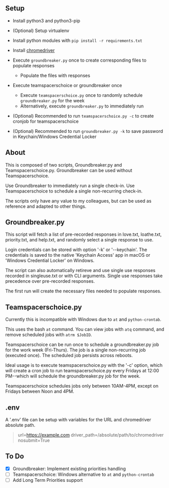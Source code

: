 ## Setup

* Install python3 and python3-pip

* (Optional) Setup virtualenv

* Install python modules with `pip install -r requirements.txt`

* Install [chromedriver](https://chromedriver.chromium.org/)

* Execute `groundbreaker.py` once to create corresponding files to populate responses
  * Populate the files with responses

* Execute teamspacerschoice or groundbreaker once
  * Execute `teamspacerschoice.py` once to randomly schedule `groundbreaker.py` for the week
  * Alternatively, execute `groundbreaker.py` to immediately run

* (Optional) Recommended to run `teamspacerschoice.py -c` to create cronjob for teamspacerschoice

* (Optional) Recommended to run `groundbreaker.py -k` to save password in Keychain/Windows Credential Locker


## About

This is composed of two scripts, Groundbreaker.py and Teamspacerschoice.py. Groundbreaker can be used without Teamspacerschoice.

Use Groundbreaker to immediately run a single check-in. Use Teamspacerschoice to schedule a single non-recurring check-in.

The scripts only have any value to my colleagues, but can be used as reference and adapted to other things.


## Groundbreaker.py 

This script will fetch a list of pre-recorded responses in love.txt, loathe.txt, priority.txt, and help.txt, and randomly select a single response to use.

Login credentials can be stored with option '-k' or '--keychain'. The credentials is saved to the native 'Keychain Access' app in macOS or 'Windows Credential Locker' on Windows.

The script can also automatically retireve and use single use responses recorded in singleuse.txt or with CLI arguments. Single use responses take precedence over pre-recorded responses.

The first run will create the necessary files needed to populate responses.

## Teamspacerschoice.py

Currently this is incompatible with Windows due to `at` and `python-crontab`.

This uses the bash `at` command. You can view jobs with `atq` command, and remove scheduled jobs with `atrm $JobID`.

Teamspacerschoice can be run once to schedule a groundbreaker.py job for the work week (Fri-Thurs). The job is a single non-recurring job (executed once). The scheduled job persists across reboots.

Ideal usage is to execute teamspacerschoice.py with the '-c' option, which will create a cron job to run teamspacerschoice.py every Fridays at 12:00 PM--which will schedule the groundbreaker.py job for the week.

Teamspacerschoice schedules jobs only between 10AM-4PM, except on Fridays between Noon and 4PM.

## .env

A '.env' file can be setup with variables for the URL and chromedriver absolute path.

> url=https://example.com
> driver_path=/absolute/path/to/chromedriver
> nosubmit=True

## To Do
- [x] Groundbreaker: Implement existing priorities handling
- [ ] Teamspacerschoice: Windows alternative to `at` and `python-crontab`
- [ ] Add Long Term Priorities support
